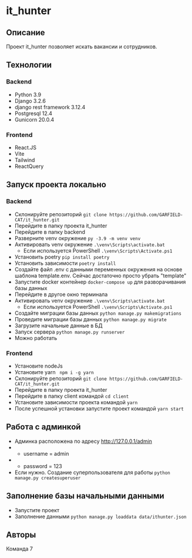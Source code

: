 # it_hunter
## Описание
Проект it_hunter позволяет искать вакансии и сотрудников.
## Технологии
### Backend
  - Python 3.9
  - Django 3.2.6
  - django rest framework 3.12.4
  - Postgresql 12.4
  - Gunicorn 20.0.4
### Frontend
  - React.JS
  - Vite
  - Tailwind
  - ReactQuery
## Запуск проекта локально
### Backend
- Склонируйте репозиторий ```git clone https://github.com/GARFIELD-CAT/it_hunter.git```
- Перейдите в папку проекта it_hunter
- Перейдите в папку backend
- Разверните venv окружение ```py -3.9 -m venv venv```
- Активировать venv окружение ```.\venv\Scripts\activate.bat```
    - Если используется PowerShell ```.\venv\Scripts\Activate.ps1```
- Установить poetry ```pip install poetry```
- Установить зависимости ```poetry install```
- Создайте файл .env с данными переменных окружения на основе шаблона template.env. Сейчас достаточно просто убрать "template"
- Запустите docker контейнер ```docker-compose up``` для разворачивания базы данных
- Перейдите в другое окно терминала
- Активировать venv окружение ```.\venv\Scripts\activate.bat```
    - Если используется PowerShell ```.\venv\Scripts\Activate.ps1```
- Создайте миграции базы данных ```python manage.py makemigrations```
- Проведите миграции базы данных ```python manage.py migrate```
- Загрузите начальные данные в БД
- Запуск сервера ```python manage.py runserver```
- Можно работать
### Frontend
- Установите nodeJs
- Установите yarn ``` npm i -g yarn```
- Склонируйте репозиторий ```git clone https://github.com/GARFIELD-CAT/it_hunter.git```
- Перейдите в папку проекта it_hunter
- Перейдите в папку client командой ```cd client```
- Установите зависимости проекта командой ```yarn```
- После успешной установки запустите проект командой ```yarn start```

## Работа с админкой
- Админка расположена по адресу http://127.0.0.1/admin
- - username = admin
- - password = 123
- Если нужно. Создание суперпользователя для работы ```python manage.py createsuperuser```
## Заполнение базы начальными данными
- Запустите проект
- Заполнение данными ```python manage.py loaddata data/ithunter.json```
## Авторы
Команда 7
